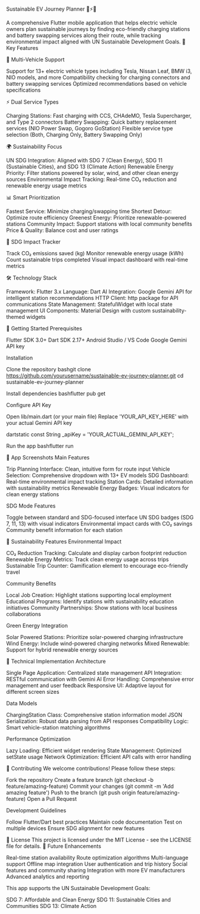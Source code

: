 Sustainable EV Journey Planner 🚗⚡🌱


A comprehensive Flutter mobile application that helps electric vehicle owners plan sustainable journeys by finding eco-friendly charging stations and battery swapping services along their route, while tracking environmental impact aligned with UN Sustainable Development Goals.
🌟 Key Features

🚗 Multi-Vehicle Support

Support for 13+ electric vehicle types including Tesla, Nissan Leaf, BMW i3, NIO models, and more
Compatibility checking for charging connectors and battery swapping services
Optimized recommendations based on vehicle specifications

⚡ Dual Service Types

Charging Stations: Fast charging with CCS, CHAdeMO, Tesla Supercharger, and Type 2 connectors
Battery Swapping: Quick battery replacement services (NIO Power Swap, Gogoro GoStation)
Flexible service type selection (Both, Charging Only, Battery Swapping Only)

🌍 Sustainability Focus

UN SDG Integration: Aligned with SDG 7 (Clean Energy), SDG 11 (Sustainable Cities), and SDG 13 (Climate Action)
Renewable Energy Priority: Filter stations powered by solar, wind, and other clean energy sources
Environmental Impact Tracking: Real-time CO₂ reduction and renewable energy usage metrics

📊 Smart Prioritization

Fastest Service: Minimize charging/swapping time
Shortest Detour: Optimize route efficiency
Greenest Energy: Prioritize renewable-powered stations
Community Impact: Support stations with local community benefits
Price & Quality: Balance cost and user ratings

🎯 SDG Impact Tracker

Track CO₂ emissions saved (kg)
Monitor renewable energy usage (kWh)
Count sustainable trips completed
Visual impact dashboard with real-time metrics

🛠️ Technology Stack

Framework: Flutter 3.x
Language: Dart
AI Integration: Google Gemini API for intelligent station recommendations
HTTP Client: http package for API communications
State Management: StatefulWidget with local state management
UI Components: Material Design with custom sustainability-themed widgets

🚀 Getting Started
Prerequisites

Flutter SDK 3.0+
Dart SDK 2.17+
Android Studio / VS Code
Google Gemini API key

Installation

Clone the repository
bashgit clone https://github.com/yourusername/sustainable-ev-journey-planner.git
cd sustainable-ev-journey-planner

Install dependencies
bashflutter pub get

Configure API Key

Open lib/main.dart (or your main file)
Replace 'YOUR_API_KEY_HERE' with your actual Gemini API key

dartstatic const String _apiKey = 'YOUR_ACTUAL_GEMINI_API_KEY';

Run the app
bashflutter run


📱 App Screenshots
Main Features

Trip Planning Interface: Clean, intuitive form for route input
Vehicle Selection: Comprehensive dropdown with 13+ EV models
SDG Dashboard: Real-time environmental impact tracking
Station Cards: Detailed information with sustainability metrics
Renewable Energy Badges: Visual indicators for clean energy stations

SDG Mode Features

Toggle between standard and SDG-focused interface
UN SDG badges (SDG 7, 11, 13) with visual indicators
Environmental impact cards with CO₂ savings
Community benefit information for each station

🌱 Sustainability Features
Environmental Impact

CO₂ Reduction Tracking: Calculate and display carbon footprint reduction
Renewable Energy Metrics: Track clean energy usage across trips
Sustainable Trip Counter: Gamification element to encourage eco-friendly travel

Community Benefits

Local Job Creation: Highlight stations supporting local employment
Educational Programs: Identify stations with sustainability education initiatives
Community Partnerships: Show stations with local business collaborations

Green Energy Integration

Solar Powered Stations: Prioritize solar-powered charging infrastructure
Wind Energy: Include wind-powered charging networks
Mixed Renewable: Support for hybrid renewable energy sources

🔧 Technical Implementation
Architecture

Single Page Application: Centralized state management
API Integration: RESTful communication with Gemini AI
Error Handling: Comprehensive error management and user feedback
Responsive UI: Adaptive layout for different screen sizes

Data Models

ChargingStation Class: Comprehensive station information model
JSON Serialization: Robust data parsing from API responses
Compatibility Logic: Smart vehicle-station matching algorithms

Performance Optimization

Lazy Loading: Efficient widget rendering
State Management: Optimized setState usage
Network Optimization: Efficient API calls with error handling

🤝 Contributing
We welcome contributions! Please follow these steps:

Fork the repository
Create a feature branch (git checkout -b feature/amazing-feature)
Commit your changes (git commit -m 'Add amazing feature')
Push to the branch (git push origin feature/amazing-feature)
Open a Pull Request

Development Guidelines

Follow Flutter/Dart best practices
Maintain code documentation
Test on multiple devices
Ensure SDG alignment for new features

📄 License
This project is licensed under the MIT License - see the LICENSE file for details.
🌟 Future Enhancements

 Real-time station availability
 Route optimization algorithms
 Multi-language support
 Offline map integration
 User authentication and trip history
 Social features and community sharing
 Integration with more EV manufacturers
 Advanced analytics and reporting


This app supports the UN Sustainable Development Goals:

SDG 7: Affordable and Clean Energy
SDG 11: Sustainable Cities and Communities
SDG 13: Climate Action

